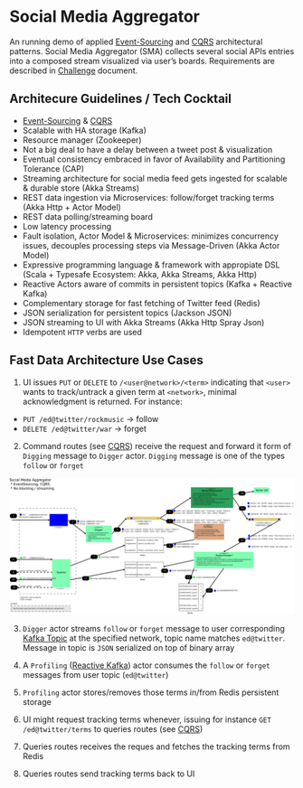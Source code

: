 # Social Media Aggregator

An running demo of applied [Event-Sourcing](https://martinfowler.com/eaaDev/EventSourcing.html) and [CQRS](https://martinfowler.com/bliki/CQRS.html) architectural patterns. Social Media Aggregator (SMA) collects several social APIs entries into a composed stream visualized via user’s boards. Requirements are described in [Challenge](https://raw.githubusercontent.com/eduardo-lago-aguilar/sma/master/doc/redbee-ChallengeSocialmediaaggregator.pdf) document.


## Architecure Guidelines / Tech Cocktail

* [Event-Sourcing](https://martinfowler.com/eaaDev/EventSourcing.html) & [CQRS](https://martinfowler.com/bliki/CQRS.html)
* Scalable with HA storage (Kafka)
* Resource manager (Zookeeper)
* Not a big deal to have a delay between a tweet post & visualization
* Eventual consistency embraced in favor of Availability and Partitioning Tolerance (CAP)
* Streaming architecture for social media feed gets ingested for scalable & durable store (Akka Streams)
* REST data ingestion via Microservices: follow/forget tracking terms (Akka Http + Actor Model)
* REST data polling/streaming board
* Low latency processing
* Fault isolation, Actor Model & Microservices: minimizes concurrency issues, decouples processing steps via Message-Driven (Akka Actor Model)
* Expressive programming language & framework with appropiate DSL (Scala + Typesafe Ecosystem: Akka, Akka Streams, Akka Http)
* Reactive Actors aware of commits in persistent topics (Kafka + Reactive Kafka)
* Complementary storage for fast fetching of Twitter feed (Redis)
* JSON serialization for persistent topics (Jackson JSON)
* JSON streaming to UI with Akka Streams (Akka Http Spray Json)
* Idempotent `HTTP` verbs are used

## Fast Data Architecture Use Cases

1. UI issues `PUT` or `DELETE` to `/<user@network>/<term>` indicating that `<user>` wants to track/untrack a given term at `<network>`, minimal acknowledgment is returned. For instance:

  - `PUT /ed@twitter/rockmusic` -> follow
  - `DELETE /ed@twitter/war`    -> forget

2. Command routes (see [CQRS](https://martinfowler.com/bliki/CQRS.html)) receive the request and forward it form of `Digging` message to `Digger` actor. `Digging` message is one of the types `follow` or `forget`

![alt text](https://raw.githubusercontent.com/eduardo-lago-aguilar/sma/master/doc/sma_arch.png "Social Media Aggregator Architecture")


3. `Digger` actor streams `follow` or `forget` message to user corresponding [Kafka Topic](https://kafka.apache.org/documentation/) at the specified network, topic name matches `ed@twitter`. Message in topic is `JSON` serialized on top of binary array

4. A `Profiling` ([Reactive Kafka](https://github.com/akka/reactive-kafka)) actor consumes the `follow` or `forget` messages from user topic (`ed@twitter`)

5. `Profiling` actor stores/removes those terms in/from Redis persistent storage

6. UI might request tracking terms whenever, issuing for instance `GET /ed@twitter/terms` to queries routes (see [CQRS](https://martinfowler.com/bliki/CQRS.html))

7. Queries routes receives the reques and fetches the tracking terms from Redis

8. Queries routes send tracking terms back to UI



